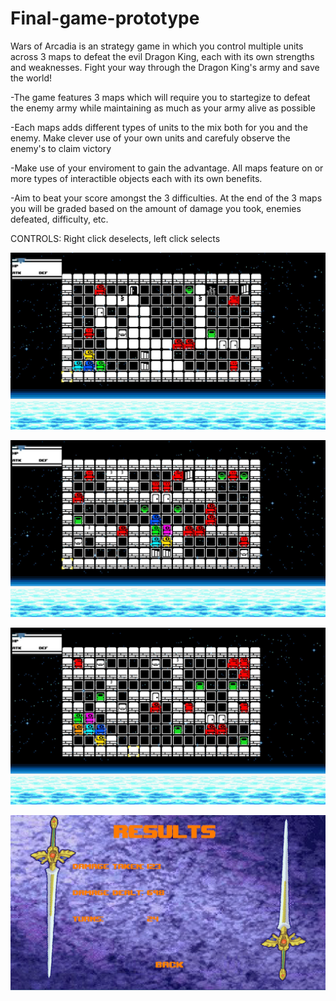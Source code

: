 # Final-game-prototype

Wars of Arcadia is an strategy game in which you control multiple units across 3 maps to defeat the evil Dragon King, each with its own strengths and weaknesses.
Fight your way through the Dragon King's army and save the world!

-The game features 3 maps which will require you to startegize to defeat the enemy army while maintaining as much as your army alive as possible

-Each maps adds different types of units to the mix both for you and the enemy. Make clever use of your own units and carefuly observe the enemy's to claim victory

-Make use of your enviroment to gain the advantage. All maps feature on or more types of interactible objects each with its own benefits.

-Aim to beat your score amongst the 3 difficulties. At the end of the 3 maps you will be graded based on the amount of damage you took, enemies defeated, difficulty, etc.

CONTROLS: Right click deselects, left click selects

![alt text](https://github.com/ArcEnig777/Final-game-prototype/blob/main/Images/rpg1.JPG?raw=true)

![alt text](https://github.com/ArcEnig777/Final-game-prototype/blob/main/Images/rpg2.JPG?raw=true)

![alt text](https://github.com/ArcEnig777/Final-game-prototype/blob/main/Images/rp3.JPG?raw=true)

![alt text](https://github.com/ArcEnig777/Final-game-prototype/blob/main/Images/rp4.JPG?raw=true)

